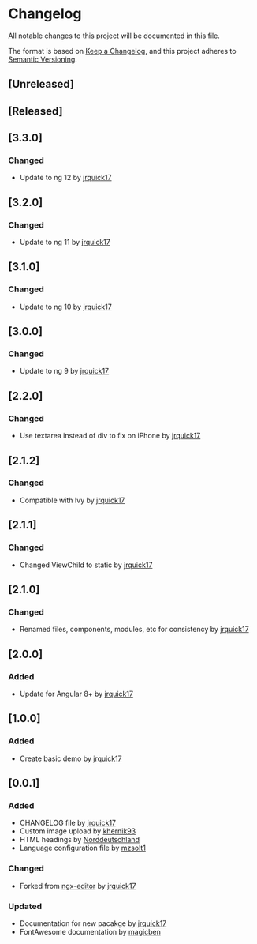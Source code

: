 # Changelog
All notable changes to this project will be documented in this file.

The format is based on [Keep a Changelog](https://keepachangelog.com/en/1.0.0/),
and this project adheres to [Semantic Versioning](https://semver.org/spec/v2.0.0.html).

## [Unreleased]

## [Released]

## [3.3.0]
### Changed
- Update to ng 12 by [jrquick17](https://github.com/jrquick17)

## [3.2.0]
### Changed
- Update to ng 11 by [jrquick17](https://github.com/jrquick17)

## [3.1.0]
### Changed
- Update to ng 10 by [jrquick17](https://github.com/jrquick17)

## [3.0.0]
### Changed
- Update to ng 9 by [jrquick17](https://github.com/jrquick17)

## [2.2.0]
### Changed
- Use textarea instead of div to fix on iPhone by [jrquick17](https://github.com/jrquick17)

## [2.1.2]
### Changed
- Compatible with Ivy by [jrquick17](https://github.com/jrquick17)

## [2.1.1]
### Changed
- Changed ViewChild to static by [jrquick17](https://github.com/jrquick17)

## [2.1.0]
### Changed
- Renamed files, components, modules, etc for consistency by [jrquick17](https://github.com/jrquick17)

## [2.0.0]
### Added
- Update for Angular 8+ by [jrquick17](https://github.com/jrquick17)

## [1.0.0]
### Added
- Create basic demo by [jrquick17](https://github.com/jrquick17)

## [0.0.1]
### Added
- CHANGELOG file by [jrquick17](https://github.com/jrquick17)
- Custom image upload by [khernik93](https://github.com/khernik93)
- HTML headings by [Norddeutschland](https://github.com/Norddeutschland)
- Language configuration file by [mzsolt1](https://github.com/mzsolt1)
### Changed
- Forked from [ngx-editor](https://github.com/sibiraj-s/ngx-editor) by [jrquick17](https://github.com/jrquick17)
### Updated
- Documentation for new pacakge by [jrquick17](https://github.com/jrquick17)
- FontAwesome documentation by [magicben](https://github.com/magicben)
